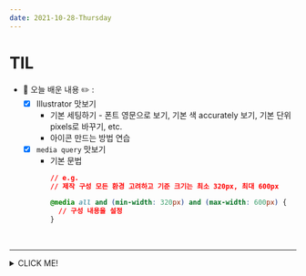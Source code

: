```yaml
---
date: 2021-10-28-Thursday
---
```


# TIL

- 📝 오늘 배운 내용 ✏️ : 
  - [x] Illustrator 맛보기 
    - 기본 세팅하기 - 폰트 영문으로 보기, 기본 색 accurately 보기, 기본 단위 pixels로 바꾸기, etc. 
    - 아이콘 만드는 방법 연습 
  - [x] `media query` 맛보기 
    - 기본 문법    
      ```css 
      // e.g.  
      // 제작 구성 모든 환경 고려하고 기준 크기는 최소 320px, 최대 600px

      @media all and (min-width: 320px) and (max-width: 600px) {
        // 구성 내용을 설정
      }
      ``` 
<!--       
  - [x] menu `:hover`/`:focus` 시 전체 메뉴 또는 메뉴의 일부분만 보이게 css로 처리하는 방법 
    - 연습 문제
      <img src="" alt="" />
    - 빽다방에 적용시켜보기  -->
    
<br />

---
<details>
<summary>CLICK ME!</summary>  

- cf.  
  - ✨ Only 선생님's 강의 ✨

</detials>   

